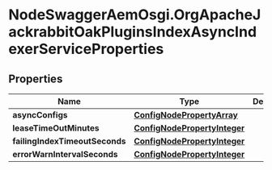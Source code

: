 # NodeSwaggerAemOsgi.OrgApacheJackrabbitOakPluginsIndexAsyncIndexerServiceProperties

## Properties

Name | Type | Description | Notes
------------ | ------------- | ------------- | -------------
**asyncConfigs** | [**ConfigNodePropertyArray**](ConfigNodePropertyArray.md) |  | [optional] 
**leaseTimeOutMinutes** | [**ConfigNodePropertyInteger**](ConfigNodePropertyInteger.md) |  | [optional] 
**failingIndexTimeoutSeconds** | [**ConfigNodePropertyInteger**](ConfigNodePropertyInteger.md) |  | [optional] 
**errorWarnIntervalSeconds** | [**ConfigNodePropertyInteger**](ConfigNodePropertyInteger.md) |  | [optional] 


